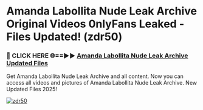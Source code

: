# Amanda Labollita Nude Leak Archive Original Videos 0nlyFans Leaked - Files Updated! (zdr50)

<h3>🔴 CLICK HERE 🌐==►► <a href="https://tinyurl.com/yc6ubb5a" rel="nofollow">Amanda Labollita Nude Leak Archive Updated Files</a></h3>

Get Amanda Labollita Nude Leak Archive and all content. Now you can access all videos and pictures of Amanda Labollita Nude Leak Archive. New Updated Files 2025!

[![zdr50](https://i.imgur.com/7eu0CRL.gif)](https://tinyurl.com/yc6ubb5a)
